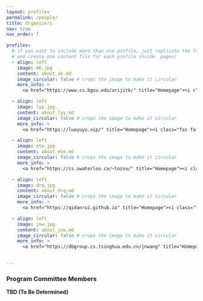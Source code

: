 ```yaml
---
layout: profiles
permalink: /people/
title: Organizers
nav: true
nav_order: 7

profiles:
  # if you want to include more than one profile, just replicate the following block
  # and create one content file for each profile inside _pages/
  - align: left
    image: AK.jpg
    content: about_ak.md
    image_circular: false # crops the image to make it circular
    more_info: >
      <a href="https://www.cs.bgsu.edu/arijitk/" title="Homepage"><i class="fas fa-home" style="margin-left: 5px;"></i></a>

  - align: left
    image: lyy.jpg
    content: about_lyy.md
    image_circular: false # crops the image to make it circular
    more_info: >
      <a href="https://luoyuyu.vip/" title="Homepage"><i class="fas fa-home" style="margin-left: 5px;"></i></a>

  - align: left
    image: mto.jpg
    content: about_mto.md
    image_circular: false # crops the image to make it circular
    more_info: >
      <a href="https://cs.uwaterloo.ca/~tozsu/" title="Homepage"><i class="fas fa-home" style="margin-left: 5px;"></i></a>

  - align: left
    image: drq.jpg
    content: about_drq.md
    image_circular: false # crops the image to make it circular
    more_info: >
      <a href="https://qidanrui.github.io" title="Homepage"><i class="fas fa-home" style="margin-left: 5px;"></i></a>

  - align: left
    image: jnw.jpg
    content: about_jnw.md
    image_circular: false # crops the image to make it circular
    more_info: >
      <a href="https://dbgroup.cs.tsinghua.edu.cn/jnwang" title="Homepage"><i class="fas fa-home" style="margin-left: 5px;"></i></a>
 

---
```



### Program Committee Members

**TBD (To Be Determined)**

<!--
- Rajesh Bordawekar (IBM, USA)
- Yixiang Fang (CUHK, Hong Kong, China)
- Cheng Long (Nanyang Technological University, Singapore)
- Peter Pietzuch (Imperial College London, UK)
- Harsha Vardhan Simhadri (Microsoft, USA)
- Mengzhao Wang (Zhejiang University, China)
- Wenjie Zhang (The University of New South Wales, Australia)
--> 
